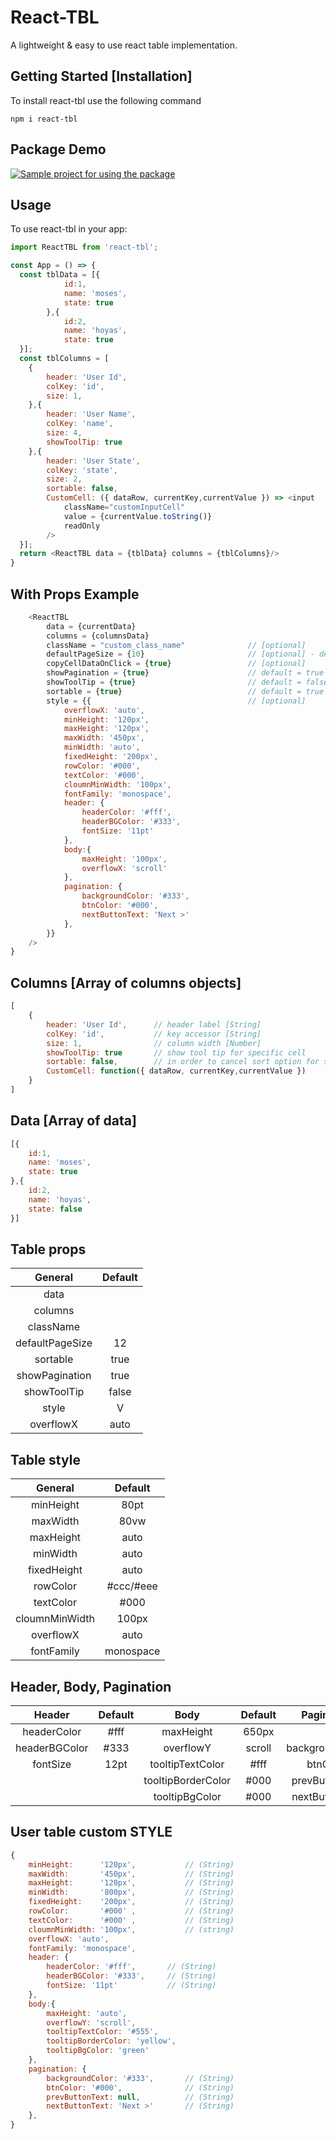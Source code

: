 # React-TBL

A lightweight & easy to use react table implementation.

## Getting Started [Installation]

To install react-tbl use the following command

```
npm i react-tbl
```
## Package Demo 

[![Sample project for using the package](https://codesandbox.io/static/img/play-codesandbox.svg)](https://codesandbox.io/s/react-tbl-586yc)

## Usage

To use react-tbl in your app:

```js
import ReactTBL from 'react-tbl';

const App = () => {
  const tblData = [{
            id:1,
            name: 'moses',
            state: true
        },{
            id:2,
            name: 'hoyas',
            state: true
  }];
  const tblColumns = [
    {
        header: 'User Id',
        colKey: 'id',
        size: 1,
    },{
        header: 'User Name',
        colKey: 'name',
        size: 4,
        showToolTip: true
    },{
        header: 'User State',
        colKey: 'state',
        size: 2,
        sortable: false,
        CustomCell: ({ dataRow, currentKey,currentValue }) => <input
            className="customInputCell"
            value = {currentValue.toString()}
            readOnly
        />
  }];
  return <ReactTBL data = {tblData} columns = {tblColumns}/>
}
```
## With Props Example
```js
    <ReactTBL
        data = {currentData}
        columns = {columnsData}
        className = "custom_class_name"              // [optional]
        defaultPageSize = {10}                       // [optional] - default = 12
        copyCellDataOnClick = {true}                 // [optional] 
        showPagination = {true}                      // default = true
        showToolTip = {true}                         // default = false
        sortable = {true}                            // default = true
        style = {{                                   // [optional] 
            overflowX: 'auto',
            minHeight: '120px',
            maxHeight: '120px',
            maxWidth: '450px',
            minWidth: 'auto',
            fixedHeight: '200px',
            rowColor: '#000',
            textColor: '#000',
            cloumnMinWidth: '100px',
            fontFamily: 'monospace',
            header: {
                headerColor: '#fff',
                headerBGColor: '#333',
                fontSize: '11pt'
            },
            body:{
                maxHeight: '100px',
                overflowX: 'scroll'
            },
            pagination: {
                backgroundColor: '#333',
                btnColor: '#000',
                nextButtonText: 'Next >'
            },
        }}
    />
}
```

## Columns [Array of columns objects]
```js
[
    {
        header: 'User Id',      // header label [String]
        colKey: 'id',           // key accessor [String]
        size: 1,                // column width [Number]
        showToolTip: true       // show tool tip for specific cell
        sortable: false,        // in order to cancel sort option for specific cell 
        CustomCell: function({ dataRow, currentKey,currentValue })
    }
]
```
## Data [Array of data]
```js
[{
    id:1,
    name: 'moses',
    state: true
},{
    id:2,
    name: 'hoyas',
    state: false
}]
```

## Table props

|        General          |    Default     |
| :-------------------:   | :------------: |
|    data                 |                |
|    columns              |                |
|    className            |                |
|    defaultPageSize      |       12       |
|    sortable             |      true      |
|    showPagination       |      true      |
|    showToolTip          |      false     |   show tool tip for each cell
|    style                |       V        |
|    overflowX            |      auto      |

## Table style

|      General      |    Default    | 
| :---------------: |:-------------:| 
|     minHeight     |     80pt      | 
|     maxWidth      |     80vw      | 
|     maxHeight     |     auto      |  
|     minWidth      |     auto      |  
|    fixedHeight    |     auto      |  
|     rowColor      |   #ccc/#eee   |  
|    textColor      |     #000      |  
|  cloumnMinWidth   |     100px     |   
|     overflowX     |     auto      |
|    fontFamily     |   monospace   |

## Header, Body, Pagination

|    Header      |    Default    |         Body         |  Default  |    Pagination     |   Default     |
| :-----------:  | :-----------: |  :----------------:  | :-------: | :--------------:  | :-----------: |
|  headerColor   |      #fff     |       maxHeight      |   650px   |                   |               | 
|  headerBGColor |      #333     |       overflowY      |   scroll  |  backgroundColor  |    #333       |
|    fontSize    |      12pt     |   tooltipTextColor   |   #fff    |  btnColor         |    #000       |  
|                |               |   tooltipBorderColor |   #000    |  prevButtonText   |   Previous    |  
|                |               |    tooltipBgColor    |   #000    |  nextButtonText   |    Next       |             
 

## User table custom STYLE 
```js
{
    minHeight:      '120px',           // (String) 
    maxWidth:       '450px',           // (String) 
    maxHeight:      '120px',           // (String) 
    minWidth:       '800px',           // (String)
    fixedHeight:    '200px',           // (String) 
    rowColor:       '#000' ,           // (String) 
    textColor:      '#000' ,           // (String) 
    cloumnMinWidth: '100px',           // (string)
    overflowX: 'auto',
    fontFamily: 'monospace',
    header: {
        headerColor: '#fff',       // (String) 
        headerBGColor: '#333',     // (String) 
        fontSize: '11pt'           // (String) 
    },
    body:{
        maxHeight: 'auto',
        overflowY: 'scroll',
        tooltipTextColor: '#555',
        tooltipBorderColor: 'yellow',
        tooltipBgColor: 'green'
    },
    pagination: {
        backgroundColor: '#333',       // (String) 
        btnColor: '#000',              // (String) 
        prevButtonText: null,          // (String) 
        nextButtonText: 'Next >'       // (String) 
    },
}
```